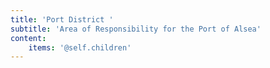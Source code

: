 ```yaml
---
title: 'Port District '
subtitle: 'Area of Responsibility for the Port of Alsea'
content:
    items: '@self.children'
---
```



